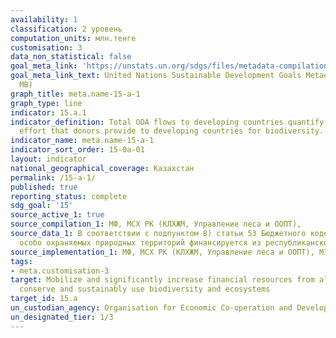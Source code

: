 ```yaml
---
availability: 1
classification: 2 уровень
computation_units: млн.тенге
customisation: 3
data_non_statistical: false
goal_meta_link: 'https://unstats.un.org/sdgs/files/metadata-compilation/Metadata-Goal-15.pdf '
goal_meta_link_text: United Nations Sustainable Development Goals Metadata (PDF 4.0
  MB)
graph_title: meta.name-15-a-1
graph_type: line
indicator: 15.a.1
indicator_definition: Total ODA flows to developing countries quantify the public
  effort that donors provide to developing countries for biodiversity.
indicator_name: meta.name-15-a-1
indicator_sort_order: 15-0a-01
layout: indicator
national_geographical_coverage: Казахстан
permalink: /15-a-1/
published: true
reporting_status: complete
sdg_goal: '15'
source_active_1: true
source_compilation_1: МФ, МСХ РК (КЛХЖМ, Управление леса и ООПТ),
source_data_1: В соответствии с подпунктом 8) статьи 53 Бюджетного кодекса РК на содержание
  особо охраняемых природных территорий финансируется из республиканского бюджета.
source_implementation_1: МФ, МСХ РК (КЛХЖМ, Управление леса и ООПТ), МЭ РК, МИД РК
tags:
- meta.customisation-3
target: Mobilize and significantly increase financial resources from all sources to
  conserve and sustainably use biodiversity and ecosystems
target_id: 15.a
un_custodian_agency: Organisation for Economic Co-operation and Development (OECD)
un_designated_tier: 1/3
---
```

